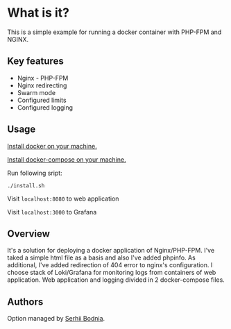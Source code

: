 # What is it?
This is a simple example for running a docker container with PHP-FPM and NGINX.

## Key features
* Nginx - PHP-FPM
* Nginx redirecting
* Swarm mode
* Configured limits
* Configured logging

## Usage

[Install docker on your machine.](https://docs.docker.com/engine/install/)

[Install docker-compose on your machine.](https://docs.docker.com/engine/install/)

Run following sript:


```./install.sh```


Visit ``localhost:8080`` to web application

Visit ``localhost:3000`` to Grafana

## Overview

It's a solution for deploying a docker application of Nginx/PHP-FPM. I've taked a simple html file as a basis and also I've added phpinfo. As additional, I've added redirection of 404 error to nginx's configuration. I choose stack of Loki/Grafana for monitoring logs from containers of web application.
Web application and logging divided in 2 docker-compose files.

## Authors

Option managed by [Serhii Bodnia](https://github.com/sbodnia).
